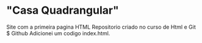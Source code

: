 # "Casa Quadrangular"

Site com a primeira pagina HTML
Repositorio criado no curso de Html e Git $ Github
Adicionei um codigo index.html.